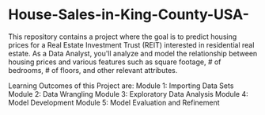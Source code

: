 # House-Sales-in-King-County-USA-
This repository contains a project where the goal is to predict housing prices for a Real Estate Investment Trust (REIT) interested in residential real estate. As a Data Analyst, you'll analyze and model the relationship between housing prices and various features such as square footage, # of bedrooms, # of floors, and other relevant attributes. 


Learning Outcomes of this Project are:
Module 1: Importing Data Sets
Module 2: Data Wrangling
Module 3: Exploratory Data Analysis
Module 4: Model Development
Module 5: Model Evaluation and Refinement
